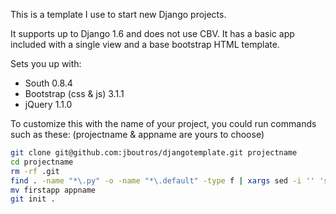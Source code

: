This is a template I use to start new Django projects.

It supports up to Django 1.6 and does not use CBV. It has a basic app included with a single view and a base bootstrap HTML template.

Sets you up with:
* South 0.8.4
* Bootstrap (css & js) 3.1.1
* jQuery 1.1.0

To customize this with the name of your project, you could run commands such as these: (projectname & appname are yours to choose)
```bash
git clone git@github.com:jboutros/djangotemplate.git projectname
cd projectname
rm -rf .git
find . -name "*\.py" -o -name "*\.default" -type f | xargs sed -i '' 's/djangotemplate/projectname/g'
mv firstapp appname
git init .
```
